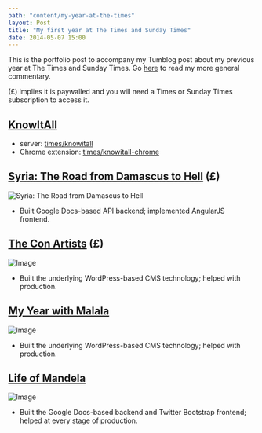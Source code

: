 ```yaml
---
path: "content/my-year-at-the-times"
layout: Post
title: "My first year at The Times and Sunday Times"
date: 2014-05-07 15:00
---
```


This is the portfolio post to accompany my Tumblog post about my previous year
at The Times and Sunday Times. Go [here](http://aendrew.tumblr.com/post/85034300107/my-first-year-at-the-times-and-sunday-times) to read my more general commentary.

(£) implies it is paywalled and you will need a Times or Sunday Times
subscription to access it.

## [KnowItAll](http://times.github.io/knowitall)

+ server: [times/knowitall](https://github.com/times/knowitall)
+ Chrome extension: [times/knowitall-chrome](https://github.com/times/knowitall)

## [Syria: The Road from Damascus to Hell](http://thetim.es/syrianconflict) (£)

![Syria: The Road from Damascus to Hell](/assets/syria.png)

+ Built Google Docs-based API backend; implemented AngularJS frontend.

## [The Con Artists](http://www.thesundaytimes.co.uk/sto/Magazine/article1394727.ece) (£)

![Image](/assets/conartists.png)

+ Built the underlying WordPress-based CMS technology; helped with production.

## [My Year with Malala](http://www.thesundaytimes.co.uk/sto/public/myyearwithmalala/)

![Image](/assets/malala.png)

+ Built the underlying WordPress-based CMS technology; helped with production.

## [Life of Mandela](http://thetim.es/lifeofmandela)

![Image](/assets/mandela.png)

+ Built the Google Docs-based backend and Twitter Bootstrap frontend; helped at every stage of production.
